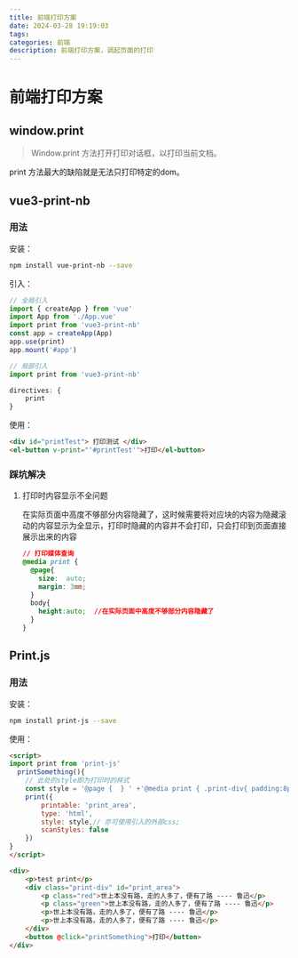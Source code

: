 ```yaml
---
title: 前端打印方案
date: 2024-03-28 19:19:03
tags:
categories: 前端
description: 前端打印方案，调起页面的打印
---
```


# 前端打印方案

## window.print

> Window.print 方法打开打印对话框，以打印当前文档。

print 方法最大的缺陷就是无法只打印特定的dom。

## vue3-print-nb

### 用法

安装：

```bash
npm install vue-print-nb --save
```

引入：

```js
// 全局引入
import { createApp } from 'vue'
import App from './App.vue'
import print from 'vue3-print-nb'
const app = createApp(App)
app.use(print)
app.mount('#app')

// 局部引入
import print from 'vue3-print-nb'

directives: {
    print   
}
```

使用：

```html
<div id="printTest"> 打印测试 </div> 
<el-button v-print="'#printTest'">打印</el-button>
```

### 踩坑解决

1. 打印时内容显示不全问题

   在实际页面中高度不够部分内容隐藏了，这时候需要将对应块的内容为隐藏滚动的内容显示为全显示，打印时隐藏的内容并不会打印，只会打印到页面直接展示出来的内容

   ```css
   // 打印媒体查询
   @media print {
     @page{
       size:  auto;
       margin: 3mm;
     }
     body{ 
       height:auto;  //在实际页面中高度不够部分内容隐藏了
     }    
   }
   ```



## Print.js

### 用法

安装：

```bash
npm install print-js --save
```

使用：

```html
<script>
import print from 'print-js'
  printSomething(){
    // 此处的style即为打印时的样式
    const style = '@page {  } ' +'@media print { .print-div{ padding:8px;background-color:#cccccc;line-height:12px } .red{ color:#f00} .green{color:green}' ;
    print({
        printable: 'print_area',
        type: 'html',
        style: style,// 亦可使用引入的外部css;
        scanStyles: false
    })
}
</script>

<div>
    <p>test print</p>
    <div class="print-div" id="print_area">
        <p class="red">世上本没有路，走的人多了，便有了路 ---- 鲁迅</p>
        <p class="green">世上本没有路，走的人多了，便有了路 ---- 鲁迅</p>
        <p>世上本没有路，走的人多了，便有了路 ---- 鲁迅</p>
        <p>世上本没有路，走的人多了，便有了路 ---- 鲁迅</p>
    </div>
    <button @click="printSomething">打印</button>
</div>
```

